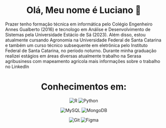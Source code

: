 <div align="center" >
  
# Olá, Meu nome é Luciano 🤙

</div>

<p>Prazer tenho formação técnica em informática pelo Colégio Engenheiro Annes Gualberto (2016) e tecnologo em Análise e Desenvolvimento de Sistemas pela Universidade Estácio de Sá (2023). Além disso, estou atualmente cursando Agronomia na Universidade Federal de Santa Catarina e também um curso técnico subsequente em eletrônica pelo Instituto Federal de Santa Catarina, no período noturno. Durante minha graduação realizei estágios em áreas diversas atualmente trabalho na Serasa agribusiness com mapeamento agrícola mais informações sobre o trabalho no LinkedIn </p>

<div align="center" >
  
# Conhecimentos em:

</div>

<div align="center" >
<div style="Display: inline_block">

![R](https://img.shields.io/badge/R-276DC3?style=for-the-badge&logo=r&logoColor=white)
![Python](https://img.shields.io/badge/python-3670A0?style=for-the-badge&logo=python&logoColor=ffdd54)

![MySQL](https://img.shields.io/badge/MySQL-00000F?style=for-the-badge&logo=mysql&logoColor=white)
![MongoDB](https://img.shields.io/badge/MongoDB-%234ea94b.svg?style=for-the-badge&logo=mongodb&logoColor=white)

![Git](https://img.shields.io/badge/GIT-E44C30?style=for-the-badge&logo=git&logoColor=white)
![Figma](https://img.shields.io/badge/Figma-696969?style=for-the-badge&logo=figma&logoColor=figma)
</div>
